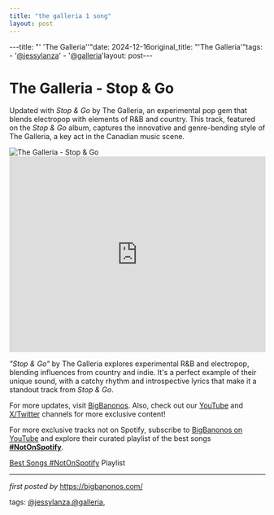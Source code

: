 ```yaml
---
title: "the galleria 1 song"
layout: post
---
```

---title: "' 'The Galleria''"date: 2024-12-16original_title: "'The Galleria'"tags:  - '[@jessylanza](/tags/jessylanza/)'  - '[@galleria](/tags/galleria/)'layout: post---<!-- Title of the Post --><h1 >The Galleria - Stop & Go</h1> <!-- Introductory Text --><p >Updated with *Stop & Go* by The Galleria, an experimental pop gem that blends electropop with elements of R&B and country. This track, featured on the *Stop & Go* album, captures the innovative and genre-bending style of The Galleria, a key act in the Canadian music scene.</p> <!-- Featured Image --><div > <img src="https://f4.bcbits.com/img/0017933323_71.jpg" alt="The Galleria - Stop & Go" /></div> <!-- YouTube Video Embed --><div > <iframe width="100%" height="385" src="https://www.youtube.com/embed/PN1PwDIy9dk" title="The Galleria - Stop & Go" frameborder="0" allow="accelerometer; autoplay; clipboard-write; encrypted-media; gyroscope; picture-in-picture; web-share" referrerpolicy="strict-origin-when-cross-origin" allowfullscreen></iframe></div> <!-- Song Information --><div > <p><em>"Stop & Go"</em> by The Galleria explores experimental R&B and electropop, blending influences from country and indie. It's a perfect example of their unique sound, with a catchy rhythm and introspective lyrics that make it a standout track from *Stop & Go*.</p></div> <!-- Footer Links --><div > <p>For more updates, visit <a href="https://bigbanonos.com/" target="_blank">BigBanonos</a>. Also, check out our <a href="https://www.youtube.com/[@BigBanonos](/tags/BigBanonos/)" target="_blank">YouTube</a> and <a href="https://x.com/bigbanonos" target="_blank">X/Twitter</a> channels for more exclusive content!</p></div> <!--Subscribe and Playlist Links--><div>    <p>For more exclusive tracks not on Spotify, subscribe to <a href="https://www.youtube.com/[@BigBanonos](/tags/BigBanonos/)" target="_blank">BigBanonos on YouTube</a> and explore their curated playlist of the best songs <strong>[#NotOnSpotify](/tags/NotOnSpotify/)</strong>.</p>    <p><a href="https://www.youtube.com/playlist?list=PLtuNtuTatqI0kFahUCbtbfenC_ET5O_tr" target="_blank">Best Songs [#NotOnSpotify](/tags/NotOnSpotify/) Playlist<br /></a></p></div><hr /><p><em>first posted by</em> <a href="https://bigbanonos.com/" rel="noopener" target="_new">https://bigbanonos.com/</a></p><p>tags: [@jessylanza](/tags/jessylanza/),[@galleria](/tags/galleria/),</p>